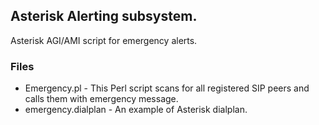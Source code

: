 ## Asterisk Alerting subsystem.
Asterisk AGI/AMI script for emergency alerts.

### Files

- Emergency.pl - This Perl script scans for all registered SIP peers and calls them with emergency message.
- emergency.dialplan - An example of Asterisk dialplan.

